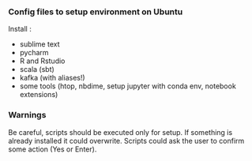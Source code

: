 ### Config files to setup environment on Ubuntu

Install :

- sublime text
- pycharm
- R and Rstudio
- scala (sbt)
- kafka (with aliases!)
- some tools (htop, nbdime, setup jupyter with conda env, notebook extensions)

### Warnings

Be careful, scripts should be executed only for setup.
If something is already installed it could overwrite. 
Scripts could ask the user to confirm some action (Yes or Enter). 
